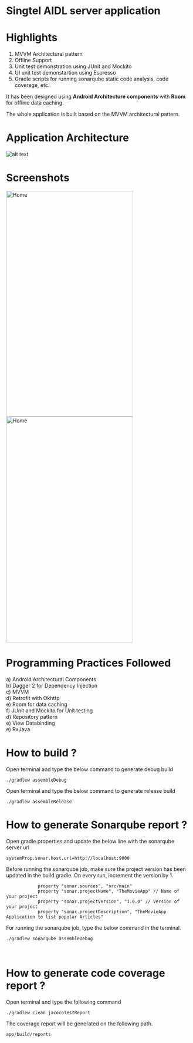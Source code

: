 # Singtel AIDL server application 

# Highlights

1. MVVM Architectural pattern
2. Offline Support 
3. Unit test demonstration using JUnit and Mockito
4. UI unit test demonstartion using Espresso
5. Gradle scripts for running sonarqube static code analysis, code coverage, etc.


It has been designed using **Android Architecture components** with **Room** for offline data caching. 

The whole application is built based on the MVVM architectural pattern.

# Application Architecture
![alt text](https://cdn-images-1.medium.com/max/1600/1*OqeNRtyjgWZzeUifrQT-NA.png)

# Screenshots
<img src="/screenshots/screenshot_mainpage.png" width="346" height="615" alt="Home"/> 
<img src="/screenshots/screenshot_details.png" width="346" height="615" alt="Home"/>

# Programming Practices Followed
a) Android Architectural Components <br/>
b) Dagger 2 for Dependency Injection <br/>
c) MVVM <br/>
d) Retrofit with Okhttp <br/>
e) Room for data caching <br/>
f) JUnit and Mockito for Unit testing <br/>
d) Repository pattern <br/>
e) View Databinding <br/>
e) RxJava <br/> 


# How to build ?

Open terminal and type the below command to generate debug build <br/>

``` ./gradlew assembleDebug ```

Open terminal and type the below command to generate release build <br/>

``` ./gradlew assembleRelease ```

# How to generate Sonarqube report ?

Open gradle.properties and update the below line with the sonarqube server url

```systemProp.sonar.host.url=http://localhost:9000```

Before running the sonarqube job, make sure the project version has been updated in the build.gradle. On every run, increment the version by 1.<br/>

```
            property "sonar.sources", "src/main"
            property "sonar.projectName", "TheMovieApp" // Name of your project
            property "sonar.projectVersion", "1.0.0" // Version of your project
            property "sonar.projectDescription", "TheMovieApp Application to list popular Articles"
```

For running the sonarqube job, type the below command in the terminal. <br/>

```./gradlew sonarqube assembleDebug```

<br/>

# How to generate code coverage report ?

Open terminal and type the following command

```./gradlew clean jacocoTestReport```

The coverage report will be generated on the following path.

``` app/build/reports ```
